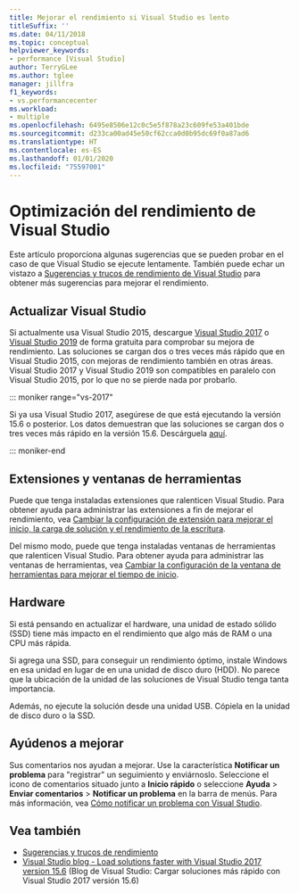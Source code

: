 ```yaml
---
title: Mejorar el rendimiento si Visual Studio es lento
titleSuffix: ''
ms.date: 04/11/2018
ms.topic: conceptual
helpviewer_keywords:
- performance [Visual Studio]
author: TerryGLee
ms.author: tglee
manager: jillfra
f1_keywords:
- vs.performancecenter
ms.workload:
- multiple
ms.openlocfilehash: 6495e8506e12c0c5e5f878a23c609fe53a401bde
ms.sourcegitcommit: d233ca00ad45e50cf62cca0d0b95dc69f0a87ad6
ms.translationtype: HT
ms.contentlocale: es-ES
ms.lasthandoff: 01/01/2020
ms.locfileid: "75597001"
---
```

# <a name="optimize-visual-studio-performance"></a>Optimización del rendimiento de Visual Studio

Este artículo proporciona algunas sugerencias que se pueden probar en el caso de que Visual Studio se ejecute lentamente. También puede echar un vistazo a [Sugerencias y trucos de rendimiento de Visual Studio](../ide/visual-studio-performance-tips-and-tricks.md) para obtener más sugerencias para mejorar el rendimiento.

## <a name="upgrade-visual-studio"></a>Actualizar Visual Studio

Si actualmente usa Visual Studio 2015, descargue [Visual Studio 2017](https://visualstudio.microsoft.com/vs/older-downloads/?utm_medium=microsoft&utm_source=docs.microsoft.com&utm_campaign=vs+2017+download) o [Visual Studio 2019](https://visualstudio.microsoft.com/downloads) de forma gratuita para comprobar su mejora de rendimiento. Las soluciones se cargan dos o tres veces más rápido que en Visual Studio 2015, con mejoras de rendimiento también en otras áreas. Visual Studio 2017 y Visual Studio 2019 son compatibles en paralelo con Visual Studio 2015, por lo que no se pierde nada por probarlo.

::: moniker range="vs-2017"

Si ya usa Visual Studio 2017, asegúrese de que está ejecutando la versión 15.6 o posterior. Los datos demuestran que las soluciones se cargan dos o tres veces más rápido en la versión 15.6. Descárguela [aquí](https://visualstudio.microsoft.com/vs/older-downloads/?utm_medium=microsoft&utm_source=docs.microsoft.com&utm_campaign=vs+2017+download).

::: moniker-end

## <a name="extensions-and-tool-windows"></a>Extensiones y ventanas de herramientas

Puede que tenga instaladas extensiones que ralenticen Visual Studio. Para obtener ayuda para administrar las extensiones a fin de mejorar el rendimiento, vea [Cambiar la configuración de extensión para mejorar el inicio, la carga de solución y el rendimiento de la escritura](../ide/optimize-visual-studio-startup-time.md#extensions).

Del mismo modo, puede que tenga instaladas ventanas de herramientas que ralenticen Visual Studio. Para obtener ayuda para administrar las ventanas de herramientas, vea [Cambiar la configuración de la ventana de herramientas para mejorar el tiempo de inicio](../ide/optimize-visual-studio-startup-time.md#tool-windows).

## <a name="hardware"></a>Hardware

Si está pensando en actualizar el hardware, una unidad de estado sólido (SSD) tiene más impacto en el rendimiento que algo más de RAM o una CPU más rápida.

Si agrega una SSD, para conseguir un rendimiento óptimo, instale Windows en esa unidad en lugar de en una unidad de disco duro (HDD). No parece que la ubicación de la unidad de las soluciones de Visual Studio tenga tanta importancia.

Además, no ejecute la solución desde una unidad USB. Cópiela en la unidad de disco duro o la SSD.

## <a name="help-us-improve"></a>Ayúdenos a mejorar

Sus comentarios nos ayudan a mejorar. Use la característica **Notificar un problema** para "registrar" un seguimiento y enviárnoslo. Seleccione el icono de comentarios situado junto a **Inicio rápido** o seleccione **Ayuda** > **Enviar comentarios** > **Notificar un problema** en la barra de menús. Para más información, vea [Cómo notificar un problema con Visual Studio](../ide/how-to-report-a-problem-with-visual-studio.md).

## <a name="see-also"></a>Vea también

- [Sugerencias y trucos de rendimiento](../ide/visual-studio-performance-tips-and-tricks.md)
- [Visual Studio blog - Load solutions faster with Visual Studio 2017 version 15.6](https://devblogs.microsoft.com/visualstudio/load-solutions-faster-with-visual-studio-2017-version-15-6/) (Blog de Visual Studio: Cargar soluciones más rápido con Visual Studio 2017 versión 15.6)
